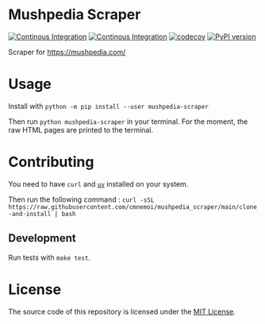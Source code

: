 # Mushpedia Scraper

[![Continous Integration](https://github.com/cmnemoi/mushpedia_scraper/actions/workflows/ci.yaml/badge.svg)](https://github.com/cmnemoi/mushpedia_scraper/actions/workflows/ci.yaml) 
[![Continous Integration](https://github.com/cmnemoi/mushpedia_scraper/actions/workflows/publish_to_pypi.yaml/badge.svg)](https://github.com/cmnemoi/mushpedia_scraper/actions/workflows/publish_to_pypi.yaml)
[![codecov](https://codecov.io/gh/cmnemoi/mushpedia_scraper/graph/badge.svg?token=FLAARH38AG)](https://codecov.io/gh/cmnemoi/mushpedia_scraper)
[![PyPI version](https://badge.fury.io/py/mushpedia-scraper.svg)](https://badge.fury.io/py/mushpedia-scraper)

Scraper for https://mushpedia.com/

# Usage

Install with `python -m pip install --user mushpedia-scraper`

Then run `python mushpedia-scraper` in your terminal. For the moment, the raw HTML pages are printed to the terminal.

# Contributing

You need to have `curl` and [`uv`](https://docs.astral.sh/uv/getting-started/installation/) installed on your system.

Then run the following command : `curl -sSL https://raw.githubusercontent.com/cmnemoi/mushpedia_scraper/main/clone-and-install | bash`

## Development

Run tests with `make test`.

# License

The source code of this repository is licensed under the [MIT License](LICENSE).